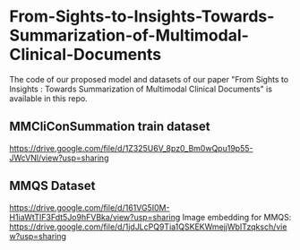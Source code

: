 # From-Sights-to-Insights-Towards-Summarization-of-Multimodal-Clinical-Documents
The code of our proposed model and  datasets of our paper "From Sights to Insights : Towards Summarization of Multimodal Clinical Documents" is available in this repo.

##  MMCliConSummation train dataset

https://drive.google.com/file/d/1Z325U6V_8pz0_Bm0wQpu19p55-JWcVNl/view?usp=sharing

## MMQS Dataset

https://drive.google.com/file/d/161VG5I0M-H1iaWtTIF3Fdt5Jo9hFVBka/view?usp=sharing
Image embedding for MMQS: https://drive.google.com/file/d/1jdJLcPQ9Tia1QSKEKWmejjWbITzqksch/view?usp=sharing



